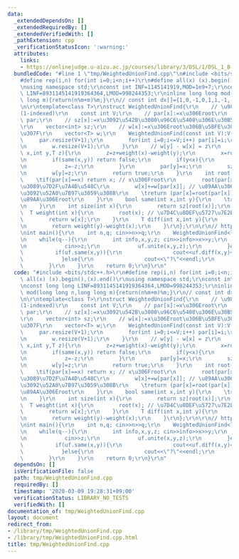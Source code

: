 ```yaml
---
data:
  _extendedDependsOn: []
  _extendedRequiredBy: []
  _extendedVerifiedWith: []
  _pathExtension: cpp
  _verificationStatusIcon: ':warning:'
  attributes:
    links:
    - https://onlinejudge.u-aizu.ac.jp/courses/library/3/DSL/1/DSL_1_B
  bundledCode: "#line 1 \"tmp/WeightedUnionFind.cpp\"\n#include <bits/stdc++.h>\r\n\
    #define rep(i,n) for(int i=0;i<n;i++)\r\n#define all(x) (x).begin(),(x).end()\r\
    \nusing namespace std;\r\nconst int INF=1145141919,MOD=1e9+7;\r\nconst long long\
    \ LINF=8931145141919364364,LMOD=998244353;\r\ninline long long mod(long long n,long\
    \ long m){return(n%m+m)%m;}\r\n// const int dx[]={1,0,-1,0,1,1,-1,-1},dy[]={0,-1,0,1,1,-1,-1,1};\r\
    \n\r\ntemplate<class T>\r\nstruct WeightedUnionFind{\r\n    // \u9802\u70B9\u6570\
    (1-indexed)\r\n    const int V;\r\n    // par[x]:=x\u306Eroot\r\n    vector<int>\
    \ par;\r\n    // sz[x]:=x\u3092\u542B\u3080\u96C6\u5408\u306E\u30B5\u30A4\u30BA\
    \r\n    vector<int> sz;\r\n    // w[x]:=x\u306Eroot\u306B\u5BFE\u3059\u308B\u91CD\
    \u307F\r\n    vector<T> w;\r\n    WeightedUnionFind(const int V):V(V){\r\n   \
    \     par.resize(V+1);\r\n        for(int i=0;i<=V;i++) par[i]=i;\r\n        sz.resize(V+1,1);\r\
    \n        w.resize(V+1);\r\n    }\r\n    // w[y] - w[x] = z\r\n    bool unite(int\
    \ x,int y,T z){\r\n        z=z+weight(x)-weight(y);\r\n        x=root(x),y=root(y);\r\
    \n        if(same(x,y)) return false;\r\n        if(y<x){\r\n            swap(x,y);\r\
    \n            z=-z;\r\n        }\r\n        par[y]=x;\r\n        sz[x]+=sz[y];\r\
    \n        w[y]=z;\r\n        return true;\r\n    }\r\n    int root(int x){\r\n\
    \    \tif(par[x]==x) return x; // x\u306Froot\r\n        root(par[x]); // root\u304B\
    \u3089\u7D2F\u7A4D\u548C\r\n        w[x]+=w[par[x]]; // \u89AA\u306E\u91CD\u307F\
    \u3092\u52A0\u7B97\u3059\u308B\r\n    \treturn (par[x]=root(par[x])); // x\u306E\
    \u89AA\u306Eroot\r\n    }\r\n    bool same(int x,int y){\r\n    \treturn (root(x)==root(y));\r\
    \n    }\r\n    int size(int x){\r\n        return sz[root(x)];\r\n    }\r\n  \
    \  T weight(int x){\r\n        root(x); // \u7D4C\u8DEF\u5727\u7E2E\u7528\r\n\
    \        return w[x];\r\n    }\r\n    T diff(int x,int y){\r\n        assert(same(x,y));\r\
    \n        return weight(y)-weight(x);\r\n    }\r\n};\r\n\r\n// https://onlinejudge.u-aizu.ac.jp/courses/library/3/DSL/1/DSL_1_B\r\
    \nint main(){\r\n    int n,q; cin>>n>>q;\r\n    WeightedUnionFind<long long> uf(n);\r\
    \n    while(q--){\r\n        int info,x,y,z; cin>>info>>x>>y;\r\n        if(info==0){\r\
    \n            cin>>z;\r\n            uf.unite(x,y,z);\r\n        }else{\r\n  \
    \          if(uf.same(x,y)){\r\n                cout<<uf.diff(x,y)<<endl;\r\n\
    \            }else{\r\n                cout<<\"?\"<<endl;\r\n            }\r\n\
    \        }\r\n    }\r\n    return 0;\r\n}\r\n"
  code: "#include <bits/stdc++.h>\r\n#define rep(i,n) for(int i=0;i<n;i++)\r\n#define\
    \ all(x) (x).begin(),(x).end()\r\nusing namespace std;\r\nconst int INF=1145141919,MOD=1e9+7;\r\
    \nconst long long LINF=8931145141919364364,LMOD=998244353;\r\ninline long long\
    \ mod(long long n,long long m){return(n%m+m)%m;}\r\n// const int dx[]={1,0,-1,0,1,1,-1,-1},dy[]={0,-1,0,1,1,-1,-1,1};\r\
    \n\r\ntemplate<class T>\r\nstruct WeightedUnionFind{\r\n    // \u9802\u70B9\u6570\
    (1-indexed)\r\n    const int V;\r\n    // par[x]:=x\u306Eroot\r\n    vector<int>\
    \ par;\r\n    // sz[x]:=x\u3092\u542B\u3080\u96C6\u5408\u306E\u30B5\u30A4\u30BA\
    \r\n    vector<int> sz;\r\n    // w[x]:=x\u306Eroot\u306B\u5BFE\u3059\u308B\u91CD\
    \u307F\r\n    vector<T> w;\r\n    WeightedUnionFind(const int V):V(V){\r\n   \
    \     par.resize(V+1);\r\n        for(int i=0;i<=V;i++) par[i]=i;\r\n        sz.resize(V+1,1);\r\
    \n        w.resize(V+1);\r\n    }\r\n    // w[y] - w[x] = z\r\n    bool unite(int\
    \ x,int y,T z){\r\n        z=z+weight(x)-weight(y);\r\n        x=root(x),y=root(y);\r\
    \n        if(same(x,y)) return false;\r\n        if(y<x){\r\n            swap(x,y);\r\
    \n            z=-z;\r\n        }\r\n        par[y]=x;\r\n        sz[x]+=sz[y];\r\
    \n        w[y]=z;\r\n        return true;\r\n    }\r\n    int root(int x){\r\n\
    \    \tif(par[x]==x) return x; // x\u306Froot\r\n        root(par[x]); // root\u304B\
    \u3089\u7D2F\u7A4D\u548C\r\n        w[x]+=w[par[x]]; // \u89AA\u306E\u91CD\u307F\
    \u3092\u52A0\u7B97\u3059\u308B\r\n    \treturn (par[x]=root(par[x])); // x\u306E\
    \u89AA\u306Eroot\r\n    }\r\n    bool same(int x,int y){\r\n    \treturn (root(x)==root(y));\r\
    \n    }\r\n    int size(int x){\r\n        return sz[root(x)];\r\n    }\r\n  \
    \  T weight(int x){\r\n        root(x); // \u7D4C\u8DEF\u5727\u7E2E\u7528\r\n\
    \        return w[x];\r\n    }\r\n    T diff(int x,int y){\r\n        assert(same(x,y));\r\
    \n        return weight(y)-weight(x);\r\n    }\r\n};\r\n\r\n// https://onlinejudge.u-aizu.ac.jp/courses/library/3/DSL/1/DSL_1_B\r\
    \nint main(){\r\n    int n,q; cin>>n>>q;\r\n    WeightedUnionFind<long long> uf(n);\r\
    \n    while(q--){\r\n        int info,x,y,z; cin>>info>>x>>y;\r\n        if(info==0){\r\
    \n            cin>>z;\r\n            uf.unite(x,y,z);\r\n        }else{\r\n  \
    \          if(uf.same(x,y)){\r\n                cout<<uf.diff(x,y)<<endl;\r\n\
    \            }else{\r\n                cout<<\"?\"<<endl;\r\n            }\r\n\
    \        }\r\n    }\r\n    return 0;\r\n}\r\n"
  dependsOn: []
  isVerificationFile: false
  path: tmp/WeightedUnionFind.cpp
  requiredBy: []
  timestamp: '2020-03-09 19:28:31+09:00'
  verificationStatus: LIBRARY_NO_TESTS
  verifiedWith: []
documentation_of: tmp/WeightedUnionFind.cpp
layout: document
redirect_from:
- /library/tmp/WeightedUnionFind.cpp
- /library/tmp/WeightedUnionFind.cpp.html
title: tmp/WeightedUnionFind.cpp
---
```

